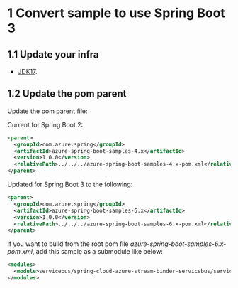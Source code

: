 # 1 Convert sample to use Spring Boot 3

## 1.1 Update your infra

- [JDK17](https://www.oracle.com/java/technologies/downloads/).

## 1.2 Update the pom parent

Update the pom parent file:

Current for Spring Boot 2:
   ```xml
   <parent>
     <groupId>com.azure.spring</groupId>
     <artifactId>azure-spring-boot-samples-4.x</artifactId>
     <version>1.0.0</version>
     <relativePath>../../../azure-spring-boot-samples-4.x-pom.xml</relativePath>
   </parent>
   ```

Updated for Spring Boot 3 to the following:
   ```xml
   <parent>
     <groupId>com.azure.spring</groupId>
     <artifactId>azure-spring-boot-samples-6.x</artifactId>
     <version>1.0.0</version>
     <relativePath>../../../azure-spring-boot-samples-6.x-pom.xml</relativePath>
   </parent>
   ```

If you want to build from the root pom file *azure-spring-boot-samples-6.x-pom.xml*, add this sample as a submodule like below:

   ```xml
   <modules>
     <module>servicebus/spring-cloud-azure-stream-binder-servicebus/servicebus-queue-binder</module>
   </modules>
   ```
   